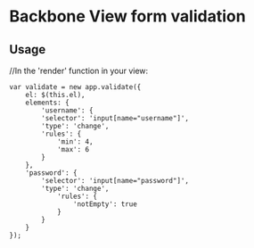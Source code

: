 # Backbone View form validation

## Usage 

//In the 'render' function in your view:

	var validate = new app.validate({
		el: $(this.el),
		elements: {
			'username': {
			'selector': 'input[name="username"]',
			'type': 'change',
			'rules': {
				'min': 4,
				'max': 6
			}
		},
		'password': {
			'selector': 'input[name="password"]',
			'type': 'change',
				'rules': {
					'notEmpty': true
				}
			}
		}
	});